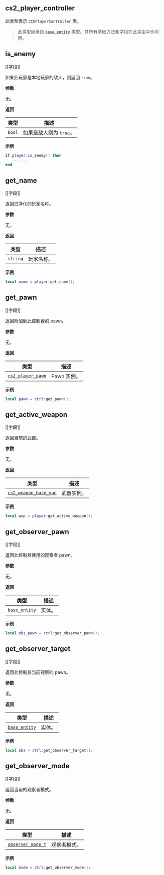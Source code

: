 ## cs2_player_controller

此类型表示 `CCSPlayerController` 类。

> 此类型继承自 [`base_entity`](/api/entities/base-entity "此类型表示一个基础游戏实体。") 类型。其所有基础方法和字段在此类型中也可用。

## is_enemy

[[字段]]

如果此玩家是本地玩家的敌人，则返回 `true`。

**参数**

无。

**返回**

| 类型 | 描述 |
| ---- | ---- |
| `bool` | 如果是敌人则为 `true`。 |

**示例**

```lua
if player:is_enemy() then
    -- ...
end
```

## get_name

[[字段]]

返回已净化的玩家名称。

**参数**

无。

**返回**

| 类型 | 描述 |
| ---- | ---- |
| `string` | 玩家名称。 |

**示例**

```lua
local name = player:get_name();
```

## get_pawn

[[字段]]

返回附加到此控制器的 pawn。

**参数**

无。

**返回**

| 类型 | 描述 |
| ---- | ---- |
| [`cs2_player_pawn`](/api/entities/base-entity/cs2-player-pawn "此类型表示 C_CSPlayerPawn 类。") | Pawn 实例。 |

**示例**

```lua
local pawn = ctrl:get_pawn();
```

## get_active_weapon

[[字段]]

返回当前的武器。

**参数**

无。

**返回**

| 类型 | 描述 |
| ---- | ---- |
| [`cs2_weapon_base_gun`](/api/entities/base-entity/cs2-weapon-base-gun "此类型表示 CCSWeaponBaseGun 类。") | 武器实例。 |

**示例**

```lua
local wep = player:get_active_weapon();
```

## get_observer_pawn

[[字段]]

返回此控制器使用的观察者 pawn。

**参数**

无。

**返回**

| 类型 | 描述 |
| ---- | ---- |
| [`base_entity`](/api/entities/base-entity "此类型表示一个基础游戏实体。") | 实体。 |

**示例**

```lua
local obs_pawn = ctrl:get_observer_pawn();
```

## get_observer_target

[[字段]]

返回此控制器当前观察的 pawn。

**参数**

无。

**返回**

| 类型 | 描述 |
| ---- | ---- |
| [`base_entity`](/api/entities/base-entity "此类型表示一个基础游戏实体。") | 实体。 |

**示例**

```lua
local obs = ctrl:get_observer_target();
```

## get_observer_mode

[[字段]]

返回当前的观察者模式。

**参数**

无。

**返回**

| 类型 | 描述 |
| ---- | ---- |
| [`observer_mode_t`](/api/entities/observer-mode-t "此枚举表示游戏中可用的观察者模式。") | 观察者模式。 |

**示例**

```lua
local mode = ctrl:get_observer_mode();
```
